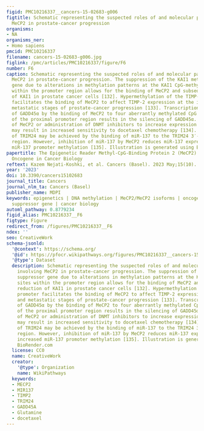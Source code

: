 ```yaml
---
figid: PMC10216337__cancers-15-02683-g006
figtitle: Schematic representing the suspected roles of and molecular pathways involving
  MeCP2 in prostate-cancer progression
organisms:
- NA
organisms_ner:
- Homo sapiens
pmcid: PMC10216337
filename: cancers-15-02683-g006.jpg
figlink: /pmc/articles/PMC10216337/figure/F6
number: F6
caption: Schematic representing the suspected roles of and molecular pathways involving
  MeCP2 in prostate-cancer progression. The suppression of the KAI1 metastasis suppressor
  gene due to alterations in methylation patterns at the KAI1 CpG-methylation sites
  within the promoter region allows for the binding of MeCP2 and subsequent reduction
  of KAI1 in prostate cancer cells [132]. Hypermethylation of the TIMP-2 promoter
  facilitates the binding of MeCP2 to affect TIMP-2 expression at the invasive and
  metastatic stages of prostate-cancer progression [133]. Transcriptional repression
  of GADD45α by the binding of MeCP2 to four aberrantly methylated CpG sites upstream
  of the proximal promoter region results in the silencing of GADD45α. Downregulation
  of MeCP2 or administration of DNMT inhibitors to increase expression of GADD45α
  may result in increased sensitivity to docetaxel chemotherapy [134]. Inhibition
  of TRIM24 may be achieved by the binding of miR-137 to the TRIM24 3′-UTR promoter
  region. However, inhibition of miR-137 by MeCP2 reduces miR-137 expression via increased
  miR-137 promoter methylation [135]. Illustration is generated using BioRender.com
papertitle: The Epigenetic Reader Methyl-CpG-Binding Protein 2 (MeCP2) Is an Emerging
  Oncogene in Cancer Biology
reftext: Kazem Nejati-Koshki, et al. Cancers (Basel). 2023 May;15(10).
year: '2023'
doi: 10.3390/cancers15102683
journal_title: Cancers
journal_nlm_ta: Cancers (Basel)
publisher_name: MDPI
keywords: epigenetics | DNA methylation | MeCP2/MeCP2 isoforms | oncogene | tumor
  suppressor gene | cancer biology
automl_pathway: 0.8779234
figid_alias: PMC10216337__F6
figtype: Figure
redirect_from: /figures/PMC10216337__F6
ndex: ''
seo: CreativeWork
schema-jsonld:
  '@context': https://schema.org/
  '@id': https://pfocr.wikipathways.org/figures/PMC10216337__cancers-15-02683-g006.html
  '@type': Dataset
  description: Schematic representing the suspected roles of and molecular pathways
    involving MeCP2 in prostate-cancer progression. The suppression of the KAI1 metastasis
    suppressor gene due to alterations in methylation patterns at the KAI1 CpG-methylation
    sites within the promoter region allows for the binding of MeCP2 and subsequent
    reduction of KAI1 in prostate cancer cells [132]. Hypermethylation of the TIMP-2
    promoter facilitates the binding of MeCP2 to affect TIMP-2 expression at the invasive
    and metastatic stages of prostate-cancer progression [133]. Transcriptional repression
    of GADD45α by the binding of MeCP2 to four aberrantly methylated CpG sites upstream
    of the proximal promoter region results in the silencing of GADD45α. Downregulation
    of MeCP2 or administration of DNMT inhibitors to increase expression of GADD45α
    may result in increased sensitivity to docetaxel chemotherapy [134]. Inhibition
    of TRIM24 may be achieved by the binding of miR-137 to the TRIM24 3′-UTR promoter
    region. However, inhibition of miR-137 by MeCP2 reduces miR-137 expression via
    increased miR-137 promoter methylation [135]. Illustration is generated using
    BioRender.com
  license: CC0
  name: CreativeWork
  creator:
    '@type': Organization
    name: WikiPathways
  keywords:
  - MECP2
  - MIR137
  - TIMP2
  - TRIM24
  - GADD45A
  - Glutamine
  - docetaxel
---
```

